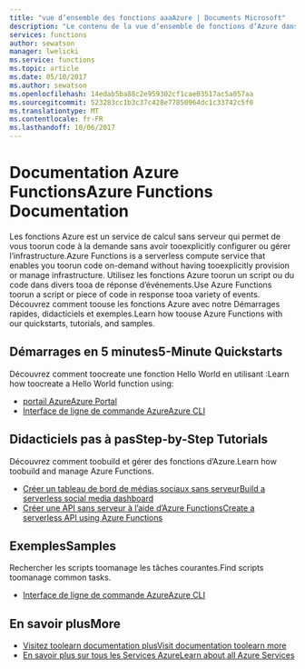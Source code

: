 ```yaml
---
title: "vue d’ensemble des fonctions aaaAzure | Documents Microsoft"
description: "Le contenu de la vue d’ensemble de fonctions d’Azure dans le portail Azure"
services: functions
author: sewatson
manager: lwelicki
ms.service: functions
ms.topic: article
ms.date: 05/10/2017
ms.author: sewatson
ms.openlocfilehash: 14edab5ba88c2e959302cf1cae03517ac5a057aa
ms.sourcegitcommit: 523283cc1b3c37c428e77850964dc1c33742c5f0
ms.translationtype: MT
ms.contentlocale: fr-FR
ms.lasthandoff: 10/06/2017
---
```

# <a name="azure-functions-documentation"></a><span data-ttu-id="0a4af-103">Documentation Azure Functions</span><span class="sxs-lookup"><span data-stu-id="0a4af-103">Azure Functions Documentation</span></span>

<span data-ttu-id="0a4af-104">Les fonctions Azure est un service de calcul sans serveur qui permet de vous toorun code à la demande sans avoir tooexplicitly configurer ou gérer l’infrastructure.</span><span class="sxs-lookup"><span data-stu-id="0a4af-104">Azure Functions is a serverless compute service that enables you toorun code on-demand without having tooexplicitly provision or manage infrastructure.</span></span> <span data-ttu-id="0a4af-105">Utilisez les fonctions Azure toorun un script ou du code dans divers tooa de réponse d’événements.</span><span class="sxs-lookup"><span data-stu-id="0a4af-105">Use Azure Functions toorun a script or piece of code in response tooa variety of events.</span></span> <span data-ttu-id="0a4af-106">Découvrez comment toouse les fonctions Azure avec notre Démarrages rapides, didacticiels et exemples.</span><span class="sxs-lookup"><span data-stu-id="0a4af-106">Learn how toouse Azure Functions with our quickstarts, tutorials, and samples.</span></span>

## <a name="5-minute-quickstarts"></a><span data-ttu-id="0a4af-107">Démarrages en 5 minutes</span><span class="sxs-lookup"><span data-stu-id="0a4af-107">5-Minute Quickstarts</span></span>

<span data-ttu-id="0a4af-108">Découvrez comment toocreate une fonction Hello World en utilisant :</span><span class="sxs-lookup"><span data-stu-id="0a4af-108">Learn how toocreate a Hello World function using:</span></span>

- [<span data-ttu-id="0a4af-109">portail Azure</span><span class="sxs-lookup"><span data-stu-id="0a4af-109">Azure Portal</span></span>](/azure/azure-functions/functions-create-first-azure-function)
- [<span data-ttu-id="0a4af-110">Interface de ligne de commande Azure</span><span class="sxs-lookup"><span data-stu-id="0a4af-110">Azure CLI</span></span>](/azure/azure-functions/functions-create-first-azure-function-azure-cli)

## <a name="step-by-step-tutorials"></a><span data-ttu-id="0a4af-111">Didacticiels pas à pas</span><span class="sxs-lookup"><span data-stu-id="0a4af-111">Step-by-Step Tutorials</span></span>

<span data-ttu-id="0a4af-112">Découvrez comment toobuild et gérer des fonctions d’Azure.</span><span class="sxs-lookup"><span data-stu-id="0a4af-112">Learn how toobuild and manage Azure Functions.</span></span>

- [<span data-ttu-id="0a4af-113">Créer un tableau de bord de médias sociaux sans serveur</span><span class="sxs-lookup"><span data-stu-id="0a4af-113">Build a serverless social media dashboard</span></span>](/azure/azure-functions/functions-twitter-email)
- [<span data-ttu-id="0a4af-114">Créer une API sans serveur à l’aide d’Azure Functions</span><span class="sxs-lookup"><span data-stu-id="0a4af-114">Create a serverless API using Azure Functions</span></span>](/azure/azure-functions/functions-create-serverless-api)

## <a name="samples"></a><span data-ttu-id="0a4af-115">Exemples</span><span class="sxs-lookup"><span data-stu-id="0a4af-115">Samples</span></span>

<span data-ttu-id="0a4af-116">Rechercher les scripts toomanage les tâches courantes.</span><span class="sxs-lookup"><span data-stu-id="0a4af-116">Find scripts toomanage common tasks.</span></span>

- [<span data-ttu-id="0a4af-117">Interface de ligne de commande Azure</span><span class="sxs-lookup"><span data-stu-id="0a4af-117">Azure CLI</span></span>](/azure/azure-functions/functions-cli-samples)

## <a name="more"></a><span data-ttu-id="0a4af-118">En savoir plus</span><span class="sxs-lookup"><span data-stu-id="0a4af-118">More</span></span>

- [<span data-ttu-id="0a4af-119">Visitez toolearn documentation plus</span><span class="sxs-lookup"><span data-stu-id="0a4af-119">Visit documentation toolearn more</span></span>](/azure/app-functions/index)
- [<span data-ttu-id="0a4af-120">En savoir plus sur tous les Services Azure</span><span class="sxs-lookup"><span data-stu-id="0a4af-120">Learn about all Azure Services</span></span>](https://aka.ms/j3wr7y)